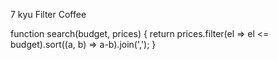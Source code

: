 7 kyu
Filter Coffee

function search(budget, prices) {
return prices.filter(el => el <= budget).sort((a, b) => a-b).join(',');
}
